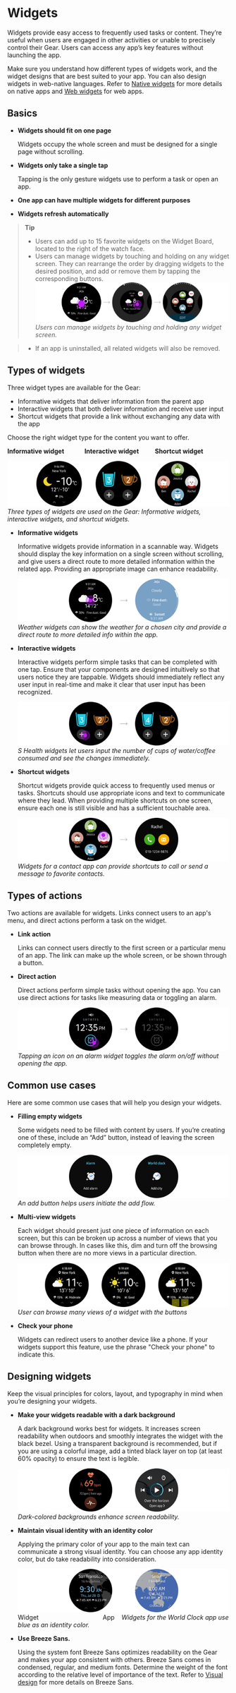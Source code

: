 # Widgets


Widgets provide easy access to frequently used tasks or content. They’re useful when users are engaged in other activities or unable to precisely control their Gear. Users can access any app’s key features without launching the app.

Make sure you understand how different types of widgets work, and the widget designs that are best suited to your app. You can also design widgets in web-native languages. Refer to [Native widgets](http://developer.samsung.com/gear/develop/creating-your-first-app/native-widget) for more details on native apps and [Web widgets](http://developer.samsung.com/gear/develop/creating-your-first-app/web-widget) for web apps.

## Basics


-   **Widgets should fit on one page**

    Widgets occupy the whole screen and must be designed for a single page without scrolling.

-   **Widgets only take a single tap**

    Tapping is the only gesture widgets use to perform a task or open an app.

-   **One app can have multiple widgets for different purposes**
-   **Widgets refresh automatically**


>**Tip**
>-   Users can add up to 15 favorite widgets on the Widget Board, located to the right of the watch face.
>-   Users can manage widgets by touching and holding on any widget screen. They can rearrange the order by dragging widgets to the desired position, and add or remove them by tapping the corresponding buttons.  
>    ![](media/structure_5.2.1-600x123.png)  
>    *Users can manage widgets by touching and holding any widget screen.*

>-   If an app is uninstalled, all related widgets will also be removed.


## Types of widgets


Three widget types are available for the Gear:

-   Informative widgets that deliver information from the parent app
-   Interactive widgets that both deliver information and receive user input
-   Shortcut widgets that provide a link without exchanging any data with the app

Choose the right widget type for the content you want to offer.

**Informative widget              Interactive widget           Shortcut widget**

![](media/structure_5.2.2_1.png)  
*Three types of widgets are used on the Gear: Informative widgets, interactive widgets, and shortcut widgets.*

-   **Informative widgets**

    Informative widgets provide information in a scannable way. Widgets should display the key information on a single screen without scrolling, and give users a direct route to more detailed information within the related app. Providing an appropriate image can enhance readability.

    ![](media/structure_5.2.2_2.png)  
    *Weather widgets can show the weather for a chosen city and provide a direct route to more detailed info within the app.*

-   **Interactive widgets**

    Interactive widgets perform simple tasks that can be completed with one tap. Ensure that your components are designed intuitively so that users notice they are tappable. Widgets should immediately reflect any user input in real-time and make it clear that user input has been recognized.

    ![](media/structure_5.2.2_3.png)  
    *S Health widgets let users input the number of cups of water/coffee consumed and see the changes immediately.*

-   **Shortcut widgets**

    Shortcut widgets provide quick access to frequently used menus or tasks. Shortcuts should use appropriate icons and text to communicate where they lead. When providing multiple shortcuts on one screen, ensure each one is still visible and has a sufficient touchable area.

    ![](media/structure_5.2.2_4.png)  
    *Widgets for a contact app can provide shortcuts to call or send a message to favorite contacts.*

## Types of actions

Two actions are available for widgets. Links connect users to an app's menu, and direct actions perform a task on the widget.

-   **Link action**

    Links can connect users directly to the first screen or a particular menu of an app. The link can make up the whole screen, or be shown through a button.

-   **Direct action**

    Direct actions perform simple tasks without opening the app. You can use direct actions for tasks like measuring data or toggling an alarm.

    ![](media/structure_5.2.3.png)  
    *Tapping an icon on an alarm widget toggles the alarm on/off without opening the app.*

## Common use cases

Here are some common use cases that will help you design your widgets.

-   **Filling empty widgets**

    Some widgets need to be filled with content by users. If you’re creating one of these, include an “Add” button, instead of leaving the screen completely empty.

    ![](media/structure_5.2.4_1.png)  
    *An add button helps users initiate the add flow.*

-   **Multi-view widgets**

    Each widget should present just one piece of information on each screen, but this can be broken up across a number of views that you can browse through. In cases like this, dim and turn off the browsing button when there are no more views in a particular direction.

    ![\#](media/structure_5.2.4_2.png)  
    *User can browse many views of a widget with the buttons*

-   **Check your phone**

    Widgets can redirect users to another device like a phone. If your widgets support this feature, use the phrase "Check your phone" to indicate this.

## Designing widgets

Keep the visual principles for colors, layout, and typography in mind when you’re designing your widgets.

-   **Make your widgets readable with a dark background**

    A dark background works best for widgets. It increases screen readability when outdoors and smoothly integrates the widget with the black bezel. Using a transparent background is recommended, but if you are using a colorful image, add a tinted black layer on top (at least 60% opacity) to ensure the text is legible.

    ![](media/structure_5.2.5_1.png)  
    *Dark-colored backgrounds enhance screen readability.*

-   **Maintain visual identity with an identity color**

    Applying the primary color of your app to the main text can communicate a strong visual identity. You can choose any app identity color, but do take readability into consideration.

    ![](media/structure_5.2.5_2.png)  
    Widget                                     App   
    *Widgets for the World Clock app use blue as an identity color.*

-   **Use Breeze Sans.**

    Using the system font Breeze Sans optimizes readability on the Gear and makes your app consistent with others. Breeze Sans comes in condensed, regular, and medium fonts. Determine the weight of the font according to the relative level of importance of the text. Refer to [Visual design](../visual-design/typography.md) for more details on Breeze Sans.
